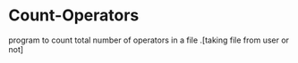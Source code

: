 # Count-Operators
program to count total number of operators in a file .[taking file from user or not]
